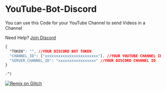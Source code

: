 # YouTube-Bot-Discord

You can use this Code for your YouTube Channel to send Videos in a Channel

Need Help? [Join Discord](https://discord.com/invite/exkAV5B9ez)


```css
{
  "TOKEN": "", //YOUR DISCORD BOT TOKEN
  "CHANNEL_ID": ["xxxxxxxxxxxxxxxxxxxxxxxx"], //YOUR YOUTUBE CHANNEL ID
  "SERVER_CHANNEL_ID": "xxxxxxxxxxxxxxxxx" //YOUR DISCORD CHANNEL ID
}
```

```css
:^)
```

 [![Remix on Glitch](https://cdn.glitch.com/2703baf2-b643-4da7-ab91-7ee2a2d00b5b%2Fremix-button.svg)](https://glitch.com/edit/#!/import/Dev-Span/YouTube-Bot-Discord)
